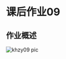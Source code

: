 # 课后作业09
## 作业概述
![khzy09 pic](https://github.com/JayKay7812/Database-Theory/blob/master/课后作业09/images/khzy09.png)
